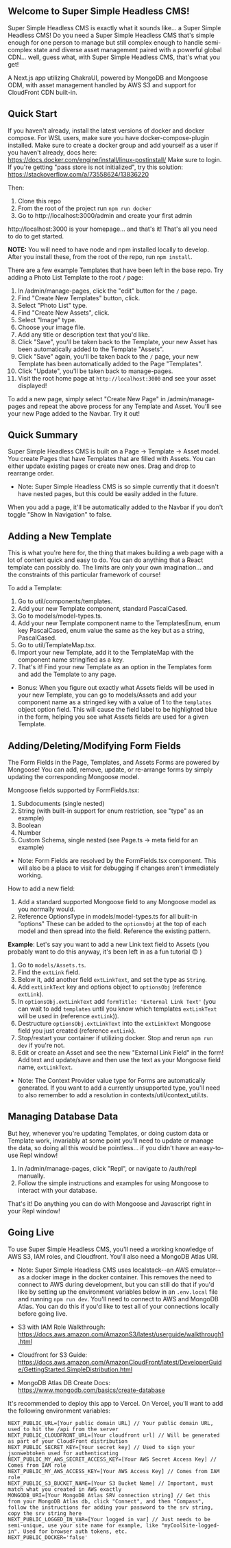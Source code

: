 ## Welcome to Super Simple Headless CMS!

Super Simple Headless CMS is exactly what it sounds like... a Super Simple Headless CMS! Do you need a Super Simple Headless CMS that's simple enough for one person to manage but still complex enough to handle
semi-complex state and diverse asset management paired with a powerful global CDN... well, guess what, with Super Simple Headless CMS, that's what you get!

A Next.js app utilizing ChakraUI, powered by MongoDB and Mongoose ODM, with asset management handled by AWS S3 and support for CloudFront CDN built-in.

## Quick Start

If you haven't already, install the latest versions of docker and docker compose.
For WSL users, make sure you have docker-compose-plugin installed. Make sure to create a docker group and add yourself as a user if you haven't already, docs here: https://docs.docker.com/engine/install/linux-postinstall/ Make sure to login. If you're getting "pass store is not initialized", try this solution: https://stackoverflow.com/a/73558624/13836220 

Then:

1. Clone this repo
3. From the root of the project run `npm run docker`
4. Go to http://localhost:3000/admin and create your first admin

http://localhost:3000 is your homepage... and that's it! That's all you need to do to get started.

**NOTE:** You will need to have node and npm installed locally to develop. After you install these, from the root of the repo, run `npm install`.

There are a few example Templates that have been left in the base repo. Try adding a Photo List Template to the root `/` page:
1. In /admin/manage-pages, click the "edit" button for the `/` page.
2. Find "Create New Templates" button, click.
3. Select "Photo List" type.
4. Find "Create New Assets", click.
5. Select "Image" type.
6. Choose your image file.
7. Add any title or description text that you'd like.
8. Click "Save", you'll be taken back to the Template, your new Asset has been automatically added to the Template "Assets".
9. Click "Save" again, you'll be taken back to the `/` page, your new Template has been automatically added to the Page "Templates".
10. Click "Update", you'll be taken back to manage-pages.
11. Visit the root home page at `http://localhost:3000` and see your asset displayed!

To add a new page, simply select "Create New Page" in /admin/manage-pages and repeat the above process for any Template and Asset. You'll see your new Page added to the Navbar. Try it out!

## Quick Summary

Super Simple Headless CMS is built on a Page -> Template -> Asset model. You create Pages that have Templates that are filled with Assets. You can either
update existing pages or create new ones. Drag and drop to rearrange order.

- Note: Super Simple Headless CMS is so simple currently that it doesn't have nested pages, but this could be easily added in the future.

When you add a page, it'll be automatically added to the Navbar if you don't toggle "Show In Navigation" to false.

## Adding a New Template

This is what you're here for, the thing that makes building a web page with a lot of content quick and easy to do. You can do anything that a React template
can possibly do. The limits are only your own imagination... and the constraints of this particular framework of course!

To add a Template:

1. Go to util/components/templates.
2. Add your new Template component, standard PascalCased.
3. Go to models/model-types.ts.
4. Add your new Template component name to the TemplatesEnum, enum key PascalCased, enum value the same as the key but as a string, PascalCased.
5. Go to util/TemplateMap.tsx.
6. Import your new Template, add it to the TemplateMap with the component name stringified as a key.
7. That's it! Find your new Template as an option in the Templates form and add the Template to any page.

- Bonus: When you figure out exactly what Assets fields will be used in your new Template, you can go to models/Assets and add your component name as a stringed key with a value of 1 to the `templates` object option field. This will cause the field label to be highlighted blue in the form, helping you see what Assets fields are used for a given Template.

## Adding/Deleting/Modifying Form Fields

The Form Fields in the Page, Templates, and Assets Forms are powered by Mongoose! You can add, remove, update, or re-arrange forms by simply
updating the corresponding Mongoose model.

Mongoose fields supported by FormFields.tsx:
1. Subdocuments (single nested)
2. String (with built-in support for enum restriction, see "type" as an example)
3. Boolean
4. Number
5. Custom Schema, single nested (see Page.ts -> meta field for an example)

- Note: Form Fields are resolved by the FormFields.tsx component. This will also be a place to visit for debugging if changes aren't immediately working.

How to add a new field:
1. Add a standard supported Mongoose field to any Mongoose model as you normally would.
2. Reference OptionsType in models/model-types.ts for all built-in "options" These can be added to the `optionsObj` at the top of each model and then spread into the field. Reference the existing pattern.

**Example**:
Let's say you want to add a new Link text field to Assets (you probably want to do this anyway, it's been left in as a fun tutorial 😊 )
1. Go to `models/Assets.ts`.
2. Find the `extLink` field.
3. Below it, add another field `extLinkText`, and set the type as `String`.
4. Add `extLinkText` key and options object to `optionsObj` (reference `extLink`).
5. In `optionsObj.extLinkText` add `formTitle: 'External Link Text'` (you can wait to add `templates` until you know which templates `extLinkText` will be used in (reference `extLink`)).
6. Destructure `optionsObj.extLinkText` into the `extLinkText` Mongoose field you just created (reference `extLink`).
7. Stop/restart your container if utilizing docker. Stop and rerun `npm run dev` if you're not.
8. Edit or create an Asset and see the new "External Link Field" in the form! Add text and update/save and then use the text as your Mongoose field name, `extLinkText`.

- Note: The Context Provider value type for Forms are automatically generated. If you want to add a currently unsupported type, you'll need to also remember to add a resolution in contexts/util/context_util.ts.

## Managing Database Data

But hey, whenever you're updating Templates, or doing custom data or Template work, invariably at some point you'll need to update or manage the data, so doing all this would be pointless... if you didn't have
an easy-to-use Repl window!

1. In /admin/manage-pages, click "Repl", or navigate to /auth/repl manually.
2. Follow the simple instructions and examples for using Mongoose to interact with your database.

That's it! Do anything you can do with Mongoose and Javascript right in your Repl window!

## Going Live

To use Super Simple Headless CMS, you'll need a working knowledge of AWS S3, IAM roles, and Cloudfront. You'll also need a MongoDB Atlas URI.

- Note: Super Simple Headless CMS uses localstack--an AWS emulator--as a docker image in the docker container. This removes the need to connect to AWS during development, but you can still do that if you'd like by setting up the environment variables below in an `.env.local` file and running `npm run dev`. You'll need to connect to AWS and MongoDB Atlas. You can do this if you'd like to test all of your connections locally before going live.

- S3 with IAM Role Walkthrough: https://docs.aws.amazon.com/AmazonS3/latest/userguide/walkthrough1.html
- Cloudfront for S3 Guide: https://docs.aws.amazon.com/AmazonCloudFront/latest/DeveloperGuide/GettingStarted.SimpleDistribution.html
- MongoDB Atlas DB Create Docs: https://www.mongodb.com/basics/create-database

It's recommended to deploy this app to Vercel. On Vercel, you'll want to add the following environment variables:

```
NEXT_PUBLIC_URL=[Your public domain URL] // Your public domain URL, used to hit the /api from the server
NEXT_PUBLIC_CLOUDFRONT_URL=[Your cloudfront url] // Will be generated as part of your CloudFront distribution
NEXT_PUBLIC_SECRET_KEY=[Your secret key] // Used to sign your jsonwebtoken used for authenticating
NEXT_PUBLIC_MY_AWS_SECRET_ACCESS_KEY=[Your AWS Secret Access Key] // Comes from IAM role
NEXT_PUBLIC_MY_AWS_ACCESS_KEY=[Your AWS Access Key] // Comes from IAM role
NEXT_PUBLIC_S3_BUCKET_NAME=[Your S3 Bucket Name] // Important, must match what you created in AWS exactly
MONGODB_URI=[Your MongoDB Atlas SRV connection string] // Get this from your MongoDB Atlas db, click "Connect", and then "Compass", follow the instructions for adding your password to the srv string, copy the srv string here
NEXT_PUBLIC_LOGGED_IN_VAR=[Your logged in var] // Just needs to be semi-unique, use your site name for example, like "myCoolSite-logged-in". Used for browser auth tokens, etc.
NEXT_PUBLIC_DOCKER='false'
```

